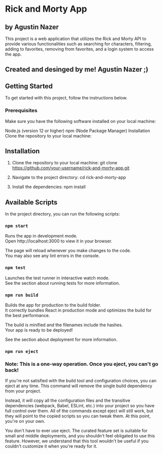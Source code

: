 
# Rick and Morty App  
## by Agustin Nazer

This project is a web application that utilizes the Rick and Morty API to provide various functionalities such as searching for characters, filtering, adding to favorites, removing from favorites, and a login system to access the app.

## Created and desinged by me! Agustin Nazer ;) 

## Getting Started
To get started with this project, follow the instructions below.

### Prerequisites
Make sure you have the following software installed on your local machine:

Node.js (version 12 or higher)
npm (Node Package Manager)
Installation
Clone the repository to your local machine:


## Installation

1. Clone the repository to your local machine:
git clone https://github.com/your-username/rick-and-morty-app.git

2. Navigate to the project directory:
cd rick-and-morty-app

3. Install the dependencies:
npm install


## Available Scripts

In the project directory, you can run the following scripts:

 ### `npm start`
Runs the app in development mode.<br>
Open http://localhost:3000 to view it in your browser.

The page will reload whenever you make changes to the code.<br>
You may also see any lint errors in the console.

### `npm test`
Launches the test runner in interactive watch mode.<br>
See the section about running tests for more information.

### `npm run build`
Builds the app for production to the build folder.<br>
It correctly bundles React in production mode and optimizes the build for the best performance.

The build is minified and the filenames include the hashes.<br>
Your app is ready to be deployed!

See the section about deployment for more information.

### `npm run eject`

### Note: This is a one-way operation. Once you eject, you can't go back!

If you're not satisfied with the build tool and configuration choices, you can eject at any time. This command will remove the single build dependency from your project.

Instead, it will copy all the configuration files and the transitive dependencies (webpack, Babel, ESLint, etc.) into your project so you have full control over them. All of the commands except eject will still work, but they will point to the copied scripts so you can tweak them. At this point, you're on your own.

You don't have to ever use eject. The curated feature set is suitable for small and middle deployments, and you shouldn't feel obligated to use this feature. However, we understand that this tool wouldn't be useful if you couldn't customize it when you're ready for it.